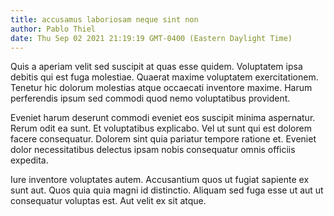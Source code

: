 ```yaml
---
title: accusamus laboriosam neque sint non
author: Pablo Thiel
date: Thu Sep 02 2021 21:19:19 GMT-0400 (Eastern Daylight Time)
---
```

Quis a aperiam velit sed suscipit at quas esse quidem. Voluptatem ipsa debitis qui est fuga molestiae. Quaerat maxime voluptatem exercitationem. Tenetur hic dolorum molestias atque occaecati inventore maxime. Harum perferendis ipsum sed commodi quod nemo voluptatibus provident.

 Eveniet harum deserunt commodi eveniet eos suscipit minima aspernatur. Rerum odit ea sunt. Et voluptatibus explicabo. Vel ut sunt qui est dolorem facere consequatur. Dolorem sint quia pariatur tempore ratione et. Eveniet dolor necessitatibus delectus ipsam nobis consequatur omnis officiis expedita.

 Iure inventore voluptates autem. Accusantium quos ut fugiat sapiente ex sunt aut. Quos quia quia magni id distinctio. Aliquam sed fuga esse ut aut ut consequatur voluptas est. Aut velit ex sit atque.